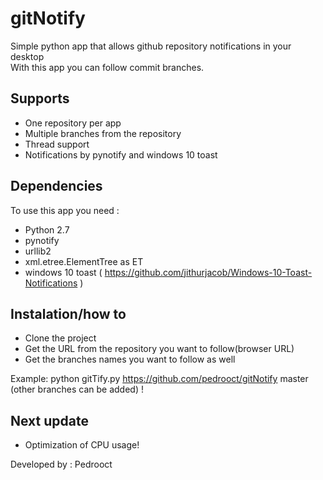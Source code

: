 # gitNotify
Simple python app that allows github repository notifications in your desktop  
With this app you can follow commit branches.  

## Supports
- One repository per app  
- Multiple branches from the repository  
- Thread support  
- Notifications by pynotify and windows 10 toast

## Dependencies

To use this app you need :  
- Python 2.7  
- pynotify  
- urllib2  
- xml.etree.ElementTree as ET  
- windows 10 toast ( https://github.com/jithurjacob/Windows-10-Toast-Notifications )
  
## Instalation/how to

- Clone the project  
- Get the URL from the repository you want to follow(browser URL)  
- Get the branches names you want to follow as well   

Example:  python gitTify.py https://github.com/pedrooct/gitNotify master (other branches can be added) !  

## Next update
- Optimization of CPU usage!  

Developed by : Pedrooct  
